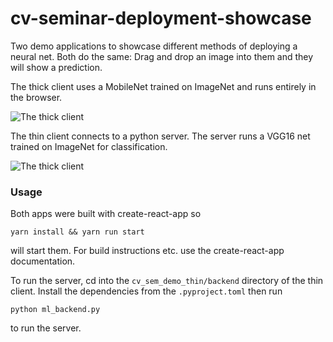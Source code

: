 # cv-seminar-deployment-showcase

Two demo applications to showcase different methods of deploying a neural net.
Both do the same:
Drag and drop an image into them and they will show a prediction.

The thick client uses a MobileNet trained on ImageNet and runs entirely in the browser.


![The thick client](https://github.com/mx-e/cv-seminar-deployment-showcase/blob/main/thick_client.png)


The thin client connects to a python server. The server runs a VGG16 net trained on ImageNet for classification.


![The thick client](https://github.com/mx-e/cv-seminar-deployment-showcase/blob/main/thin_client.png)


### Usage

Both apps were built with create-react-app so 

```
yarn install && yarn run start
```
will start them. For build instructions etc. use the create-react-app documentation.

To run the server, cd into the `cv_sem_demo_thin/backend` directory of the thin client. Install the dependencies from the `.pyproject.toml` then run 

```
python ml_backend.py
```
to run the server.
